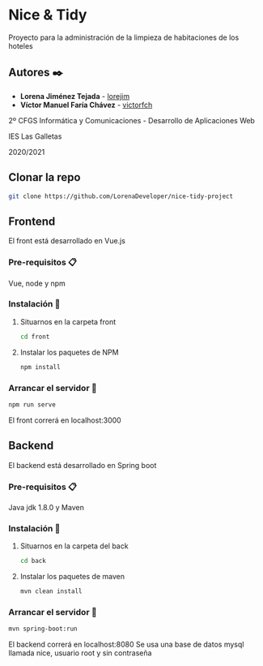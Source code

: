 # Nice & Tidy

Proyecto para la administración de la limpieza de habitaciones de los hoteles

## Autores ✒️
* **Lorena Jiménez Tejada** - [lorejim](https://github.com/lorejim)
* **Víctor Manuel Faría Chávez** - [victorfch](https://github.com/victorfch)

2º CFGS Informática y Comunicaciones - Desarrollo de Aplicaciones Web

IES Las Galletas

2020/2021

## Clonar la repo
```sh
git clone https://github.com/LorenaDeveloper/nice-tidy-project
```

## Frontend
El front está desarrollado en Vue.js

### Pre-requisitos 📋
Vue, node y npm
### Instalación 🔧
1. Situarnos en la carpeta front
   ```sh
   cd front
   ```
2. Instalar los paquetes de NPM
   ```sh
   npm install
   ```
### Arrancar el servidor 🚀
```sh
npm run serve
```
El front correrá en localhost:3000

## Backend
El backend está desarrollado en Spring boot

### Pre-requisitos 📋
Java jdk 1.8.0 y Maven
### Instalación 🔧
1. Situarnos en la carpeta del back
   ```sh
   cd back
   ```
2. Instalar los paquetes de maven
   ```sh
   mvn clean install
   ```
### Arrancar el servidor 🚀
```sh
mvn spring-boot:run
```
El backend correrá en localhost:8080
Se usa una base de datos mysql llamada nice, usuario root y sin contraseña

